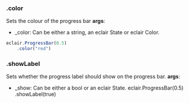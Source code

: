 ### .color
Sets the colour of the progress bar
**args**:
- _color: Can be either a string, an eclair State or eclair Color. 
```javascript
eclair.ProgressBar(0.5)
    .color("red")
```
### .showLabel
Sets whether the progress label should show on the progress bar.
**args**:
- _show: Can be either a bool or an eclair State.
eclair.ProgressBar(0.5)
    .showLabel(true)
```
